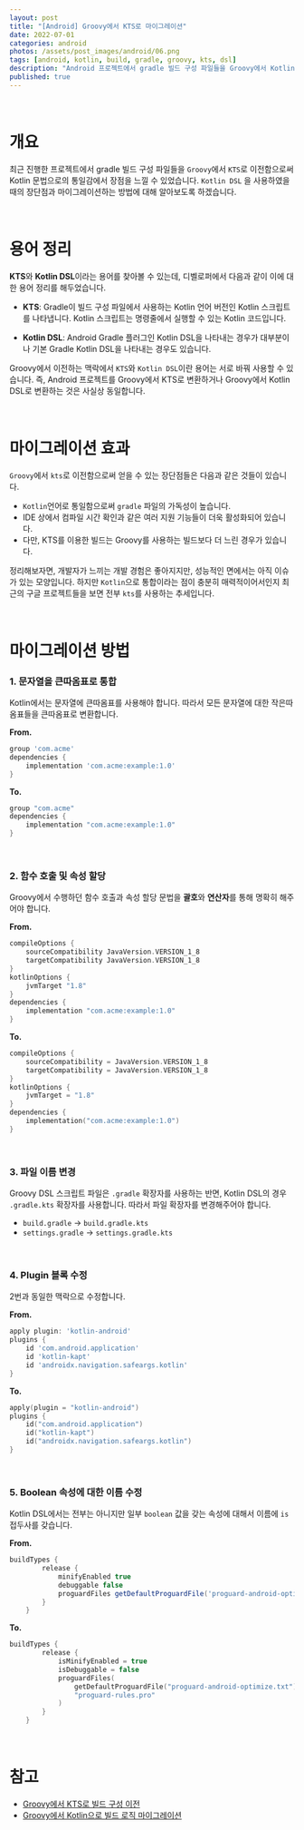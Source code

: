 ```yaml
---
layout: post
title: "[Android] Groovy에서 KTS로 마이그레이션"
date: 2022-07-01
categories: android
photos: /assets/post_images/android/06.png
tags: [android, kotlin, build, gradle, groovy, kts, dsl]
description: "Android 프로젝트에서 gradle 빌드 구성 파일들을 Groovy에서 Kotlin DSL KTS로 이전해보자"
published: true
---
```


<br>

# 개요

최근 진행한 프로젝트에서 gradle 빌드 구성 파일들을 `Groovy`에서 `KTS`로 이전함으로써 Kotlin 문법으로의 통일감에서 장점을 느낄 수 있었습니다. `Kotlin DSL` 을 사용하였을 때의 장단점과 마이그레이션하는 방법에 대해 알아보도록 하겠습니다.

<br>

# 용어 정리

**KTS**와 **Kotlin DSL**이라는 용어를 찾아볼 수 있는데, 디벨로퍼에서 다음과 같이 이에 대한 용어 정리를 해두었습니다.

- **KTS**: Gradle이 빌드 구성 파일에서 사용하는 Kotlin 언어 버전인 Kotlin 스크립트를 나타냅니다. Kotlin 스크립트는 명령줄에서 실행할 수 있는 Kotlin 코드입니다.

- **Kotlin DSL**: Android Gradle 플러그인 Kotlin DSL을 나타내는 경우가 대부분이나 기본 Gradle Kotlin DSL을 나타내는 경우도 있습니다.

Groovy에서 이전하는 맥락에서 `KTS`와 `Kotlin DSL`이란 용어는 서로 바꿔 사용할 수 있습니다. 즉, Android 프로젝트를 Groovy에서 KTS로 변환하거나 Groovy에서 Kotlin DSL로 변환하는 것은 사실상 동일합니다.

<br>

# 마이그레이션 효과

`Groovy`에서 `kts`로 이전함으로써 얻을 수 있는 장단점들은 다음과 같은 것들이 있습니다.

- `Kotlin`언어로 통일함으로써 `gradle` 파일의 가독성이 높습니다.
- IDE 상에서 컴파일 시간 확인과 같은 여러 지원 기능들이 더욱 활성화되어 있습니다.
- 다만, KTS를 이용한 빌드는 Groovy를 사용하는 빌드보다 더 느린 경우가 있습니다.

정리해보자면, 개발자가 느끼는 개발 경험은 좋아지지만, 성능적인 면에서는 아직 이슈가 있는 모양입니다. 하지만 `Kotlin`으로 통합이라는 점이 충분히 매력적이어서인지 최근의 구글 프로젝트들을 보면 전부 `kts`를 사용하는 추세입니다.

<br>

# 마이그레이션 방법

### 1. 문자열을 큰따옴표로 통합

Kotlin에서는 문자열에 큰따옴표를 사용해야 합니다. 따라서 모든 문자열에 대한 작은따옴표들을 큰따옴표로 변환합니다.

**From.**
```groovy
group 'com.acme'
dependencies {
    implementation 'com.acme:example:1.0'
}
```
**To.**
```kotlin
group "com.acme"
dependencies {
    implementation "com.acme:example:1.0"
}
```

<br>

### 2. 함수 호출 및 속성 할당

Groovy에서 수행하던 함수 호출과 속성 할당 문법을 **괄호**와 **연산자**를 통해 명확히 해주어야 합니다.

**From.**
```groovy
compileOptions {
    sourceCompatibility JavaVersion.VERSION_1_8
    targetCompatibility JavaVersion.VERSION_1_8
}
kotlinOptions {
    jvmTarget "1.8"
}
dependencies {
    implementation "com.acme:example:1.0"
}
```
**To.**
```kotlin
compileOptions {
    sourceCompatibility = JavaVersion.VERSION_1_8
    targetCompatibility = JavaVersion.VERSION_1_8
}
kotlinOptions {
    jvmTarget = "1.8"
}                      
dependencies {
    implementation("com.acme:example:1.0")  
}
```

<br>

### 3. 파일 이름 변경

Groovy DSL 스크립트 파일은 `.gradle` 확장자를 사용하는 반면, Kotlin DSL의 경우 `.gradle.kts` 확장자를 사용합니다. 따라서 파일 확장자를 변경해주어야 합니다.

- `build.gradle` -> `build.gradle.kts`
- `settings.gradle` -> `settings.gradle.kts`

<br>

### 4. Plugin 블록 수정

2번과 동일한 맥락으로 수정합니다.

**From.**
```groovy
apply plugin: 'kotlin-android'
plugins {
    id 'com.android.application'
    id 'kotlin-kapt'
    id 'androidx.navigation.safeargs.kotlin'
}
```
**To.**
```kotlin
apply(plugin = "kotlin-android")
plugins {
    id("com.android.application")
    id("kotlin-kapt")
    id("androidx.navigation.safeargs.kotlin")
}
```

<br>

### 5. Boolean 속성에 대한 이름 수정

Kotlin DSL에서는 전부는 아니지만 일부 `boolean` 값을 갖는 속성에 대해서 이름에 `is` 접두사를 갖습니다.

**From.**
```groovy
buildTypes {
        release {
            minifyEnabled true
            debuggable false
            proguardFiles getDefaultProguardFile('proguard-android-optimize.txt'), 'proguard-rules.pro'
        }
    }
```
**To.**
```kotlin
buildTypes {
        release {
            isMinifyEnabled = true
            isDebuggable = false
            proguardFiles(
                getDefaultProguardFile("proguard-android-optimize.txt"),
                "proguard-rules.pro"
            )
        }
    }
```

<br>

# 참고

- [Groovy에서 KTS로 빌드 구성 이전](https://docs.gradle.org/nightly/userguide/migrating_from_groovy_to_kotlin_dsl.html#applying_plugins)
- [Groovy에서 Kotlin으로 빌드 로직 마이그레이션](https://docs.gradle.org/nightly/userguide/migrating_from_groovy_to_kotlin_dsl.html#applying_plugins)
